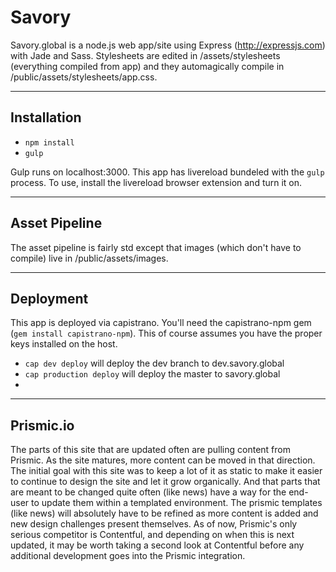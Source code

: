 # Savory
Savory.global is a node.js web app/site using Express (http://expressjs.com) with Jade and Sass. Stylesheets are edited in /assets/stylesheets (everything compiled from app) and they automagically compile in /public/assets/stylesheets/app.css.

---

## Installation

- `npm install`
- `gulp`

Gulp runs on localhost:3000. This app has livereload bundeled with the `gulp` process. To use, install the livereload browser extension and turn it on.

---

## Asset Pipeline

The asset pipeline is fairly std except that images (which don't have to compile) live in /public/assets/images.

---

## Deployment

This app is deployed via capistrano. You'll need the capistrano-npm gem (`gem install capistrano-npm`). This of course assumes you have the proper keys installed on the host.

- `cap dev deploy` will deploy the dev branch to dev.savory.global
- `cap production deploy` will deploy the master to savory.global
- 
---

## Prismic.io

The parts of this site that are updated often are pulling content from Prismic. As the site matures, more content can be moved in that direction. The initial goal with this site was to keep a lot of it as static to make it easier to continue to design the site and let it grow organically. And that parts that are meant to be changed quite often (like news) have a way for the end-user to update them within a templated environment. The prismic templates (like news) will absolutely have to be refined as more content is added and new design challenges present themselves. As of now, Prismic's only serious competitor is Contentful, and depending on when this is next updated, it may be worth taking a second look at Contentful before any additional development goes into the Prismic integration. 
